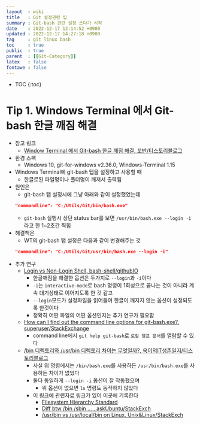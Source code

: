 ```yaml
---
layout  : wiki
title   : Git 설정관련 팁 
summary : Git-bash 관련 설정 쓰다가 시작 
date    : 2022-12-17 12:14:52 +0900
updated : 2022-12-17 14:27:18 +0900
tag     : git linux bash
toc     : true
public  : true
parent  : [[Git-Category]]
latex   : false
fontawe : false
---
```

* TOC
{:toc}

# Tip 1. Windows Terminal 에서 Git-bash 한글 깨짐 해결

- 참고 링크
  - [Window Terminal 에서 Git-bash 한글 깨짐 해결, 꼬반/티스토리블로그](https://ifmkl.tistory.com/m/408?category=80669)
- 환경 스펙
  - Windows 10, git-for-windows v2.36.0, Windows-Terminal 1.15
- Windows Terminal에 git-bash 탭을 설정하고 사용할 때 
  - 한글로된 파일명이나 폴더명이 깨져서 출력됨
- 원인은
  - git-bash 탭 설정시에 그냥 아래와 같이 설정했었는데
  ```json
  "commandline": "C:/Utils/Git/bin/bash.exe"
  ```
  - `git-bash` 실행시 상단 status bar를 보면  `/usr/bin/bash.exe --login -i`라고 한 1~2초간 찍힘
- 해결책은
  - WT의 git-bash 탭 설정은 다음과 같이 변경해주는 것
  ```json
  "commandline": "C:/Utils/Git/usr/bin/bash.exe --login -i"
  ```
- 추가 연구
  - [Login vs Non-Login Shell, bash-shell/githubIO](https://mug896.github.io/bash-shell/login_non-login.html)
    - 한글깨짐을 해결한 옵션은 두가지로 `--login`과 `-i`이다
    - `-i`는 `interactive-mode`로 bash 명령이 1회성으로 끝나는 것이 아니라 계속 대기상태로 이어지도록 한 것 같고
    - `--login`모드가 설정파일을 읽어들여 한글이 깨지지 않는 옵션이 설정되도록 한것이다
    - 정확히 어떤 파일의 어떤 옵션인지는 추가 연구가 필요함
  - [How can I find out the command line options for git-bash.exe?, superuser/StackExchange](https://superuser.com/q/1104567)
    - command line에서 `git help git-bash`로 `로컬 헬프 문서`를 열람할 수 있다
  - [/bin 디렉토리와 /usr/bin 디렉토리 차이는 무엇일까?, 욱이의IT생존일지/티스토리블로그](https://wookiist.dev/10)
    - 사실 위 명령에서는 `/bin/bash.exe`를 사용하든 `/usr/bin/bash.exe`를 사용하든 차이가 없었다
    - 둘다 동일하게 `--login -i` 옵션이 잘 작동했으며
      - 위 옵션이 없으면 `ls` 명령도 동작하지 않았다
    - 이 링크에 관련자료 링크가 있어 이곳에 기록한다
      - [Filesystem Hierarchy Standard](https://en.wikipedia.org/wiki/Filesystem_Hierarchy_Standard#cite_note-43)
      - [Diff btw /bin /sbin ... , askUbuntu/StackExch](https://askubuntu.com/q/308045)
      - [/usr/bin vs /usr/local/bin on Linux, Unix&Linux/StackExch](https://unix.stackexchange.com/q/8656)
